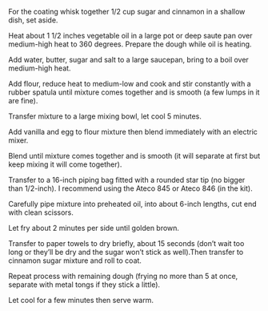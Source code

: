 For the coating whisk together 1/2 cup sugar and cinnamon in a shallow dish, set aside.

Heat about 1 1/2 inches vegetable oil in a large pot or deep saute pan over medium-high heat to 360 degrees. Prepare the dough while oil is heating.

Add water, butter, sugar and salt to a large saucepan, bring to a boil over medium-high heat.

Add flour, reduce heat to medium-low and cook and stir constantly with a rubber spatula until mixture comes together and is smooth (a few lumps in it are fine).

Transfer mixture to a large mixing bowl, let cool 5 minutes.

Add vanilla and egg to flour mixture then blend immediately with an electric mixer.

Blend until mixture comes together and is smooth (it will separate at first but keep mixing it will come together).

Transfer to a 16-inch piping bag fitted with a rounded star tip (no bigger than 1/2-inch). I recommend using the Ateco 845 or Ateco 846 (in the kit).

Carefully pipe mixture into preheated oil, into about 6-inch lengths, cut end with clean scissors.

Let fry about 2 minutes per side until golden brown.

Transfer to paper towels to dry briefly, about 15 seconds (don’t wait too long or they’ll be dry and the sugar won’t stick as well).Then transfer to cinnamon sugar mixture and roll to coat.

Repeat process with remaining dough (frying no more than 5 at once, separate with metal tongs if they stick a little).

Let cool for a few minutes then serve warm.



